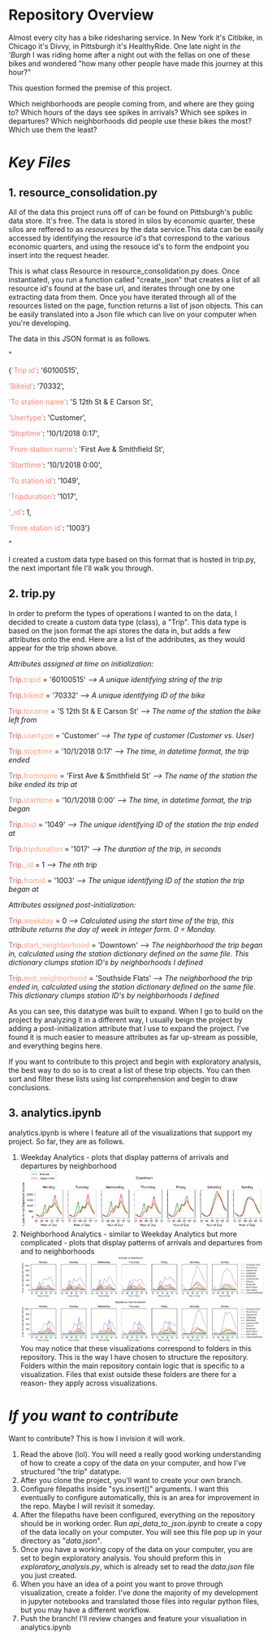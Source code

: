 # Repository Overview

Almost every city has a bike ridesharing service. In New York it's Citibike, in Chicago it's Divvy, in Pittsburgh it's HealthyRide. One late night in <em> the 'Burgh </em> I was riding home after a night out with the fellas on one of these bikes and wondered "how many other people have made this journey at this hour?"

This question formed the premise of this project.

Which neighborhoods are people coming from, and where are they going to? Which hours of the days see spikes in arrivals? Which see spikes in departures? Which neighborhoods did people use these bikes the most? Which use them the least?

# <em> Key Files </em>

## 1. <strong> resource_consolidation.py </strong>
 
All of the data this project runs off of can be found on Pittsburgh's public data store. It's free. The data is stored in silos by economic quarter, these silos are reffered to as <em> resources</em> by the data service.This data can be easily accessed by identifying the resource id's that correspond to the various economic quarters, and using the resouce id's to form the endpoint you insert into the request header.

This is what class Resource in resource_consolidation.py does. Once instantiated, you run a function called "create_json" that creates a list of all resource id's found at the base url, and iterates through one by one extracting data from them. Once you have iterated through all of the resources listed on the page, function returns a list of json objects. This can be easily translated into a Json file which can live on your computer when you're developing.
 
 The data in this JSON format is as follows.

"

{<span style="color:salmon">'Trip id'</span>: '60100515',

<span style="color:salmon">'Bikeid'</span>: '70332',

<span style="color:salmon">'To station name'</span>: 'S 12th St & E Carson St', 

<span style="color:salmon">'Usertype'</span>: 'Customer', 

<span style="color:salmon">'Stoptime'</span>: '10/1/2018 0:17', 

<span style="color:salmon">'From station name'</span>: 'First Ave & Smithfield St', 

<span style="color:salmon">'Starttime'</span>: '10/1/2018 0:00', 

<span style="color:salmon">'To station id'</span>: '1049', 

<span style="color:salmon">'Tripduration'</span>: '1017', 

<span style="color:salmon">'_id'</span>: 1, 

<span style="color:salmon">'From station id'</span>: '1003'}

"

I created a custom data type based on this format that is hosted in trip.py, the next important file I'll walk you through.
</p>

## 2. <strong> trip.py </strong>
In order to preform the types of operations I wanted to on the data, I decided to create a custom data type (class), a "Trip". This data type is based on the json format the api stores the data in, but adds a few attributes onto the end. Here are a list of the addributes, as they would appear for the trip shown above.

<em>Attributes assigned at time on initialization: </em>

<span style="color:indianred">Trip.</span><span style="color:lightsalmon">tripid</span> = '60100515' <em> --> A unique identifying string of the trip </em>

<span style="color:indianred">Trip.</span><span style="color:lightsalmon">bikeid</span> = '70332' <em> -->  A unique identifying ID of the bike</em>

<span style="color:indianred">Trip.</span><span style="color:lightsalmon">toname</span> = 'S 12th St & E Carson St' <em> --> The name of the station the bike left from</em>

<span style="color:indianred">Trip.</span><span style="color:lightsalmon">usertype</span> = 'Customer' <em> --> The type of customer (Customer vs. User) </em>

<span style="color:indianred">Trip.</span><span style="color:lightsalmon">stoptime</span> = '10/1/2018 0:17' <em> --> The time, in datetime format, the trip ended </em>

<span style="color:indianred">Trip.</span><span style="color:lightsalmon">fromname</span> = 'First Ave & Smithfield St' <em> --> The name of the station the bike ended its trip at  </em>

<span style="color:indianred">Trip.</span><span style="color:lightsalmon">starttime</span> = '10/1/2018 0:00' <em> --> The time, in datetime format, the trip began </em>

<span style="color:indianred">Trip.</span><span style="color:lightsalmon">toid</span> = '1049' <em> --> The unique identifying ID of the station the trip ended at </em>

<span style="color:indianred">Trip.</span><span style="color:lightsalmon">tripduration</span> = '1017' <em> --> The duration of the trip, in seconds </em>

<span style="color:indianred">Trip.</span><span style="color:lightsalmon">_id</span> = 1 <em> -->  The nth trip</em>

<span style="color:indianred">Trip.</span><span style="color:lightsalmon">fromid</span> = '1003' <em> --> The unique identifying ID of the station the trip began at </em>

<em>Attributes assigned post-initialization:</em>

<span style="color:indianred">Trip.</span><span style="color:lightsalmon">weekday</span> = 0 <em> -->  Calculated using the start time of the trip, this attribute returns the day of week in integer form. 0 = Monday.</em>

<span style="color:indianred">Trip.</span><span style="color:lightsalmon">start_neighborhood</span> = 'Downtown' <em> -->  The neighborhood the trip began in, calculated using the station dictionary defined on the same file. This dictionary clumps station ID's by neighborhoods I defined</em>

<span style="color:indianred">Trip.</span><span style="color:lightsalmon">end_neighborhood</span> = 'Southside Flats' <em> -->  The neighborhood the trip ended in, calculated using the station dictionary defined on the same file. This dictionary clumps station ID's by neighborhoods I defined</em>

As you can see, this datatype was built to expand. When I go to build on the project by analyzing it in a different way, I usually beign the project by adding a post-initialization attribute that I use to expand the project. I've found it is much easier to measure attributes as far up-stream as possible, and everything begins here.

If you want to contribute to this project and begin with exploratory analysis, the best way to do so is to creat a list of these trip objects. You can then sort and filter these lists using list comprehension and begin to draw conclusions.


## 3. <strong> analytics.ipynb </strong>

analytics.ipynb is where I feature all of the visualizations that support my project. So far, they are as follows.

1) Weekday Analytics - plots that display patterns of arrivals and departures by neighborhood
![Downtown Arrivals and Departures](/supporting_figures/downtown.png)
2) Neighborhood Analytics - similar to Weekday Analytics but more complicated - plots that display patterns of arrivals and departures from and to neighborhoods
![Downtown Arrivals by Neighborhood](/supporting_figures/arrivals_to_downtown.png)
![Downtown Departures by Neighborhood](/supporting_figures/departures_from_downtown.png)
You may notice that these visualizations correspond to folders in this repository. This is the way I have chosen to structure the repository. Folders within the main repository contain logic that is specific to a visualization. Files that exist outside these folders are there for a reason-  they apply across visualizations.

# <em> If you want to contribute </em>
Want to contribute? This is how I invision it will work.

1) Read the above (lol). You will need a really good working understanding of how to create a copy of the data on your computer, and how I've structured "the trip" datatype.
2) After you clone the project, you'll want to create your own branch.
3) Configure filepaths inside "sys.insert()" arguments. I want this eventually to configure automatically, this is an area for improvement in the repo. Maybe I will revisit it someday.
4) After the filepaths have been configured, everything on the repository should be in working order. Run <em>api_data_to_json.ipynb</em> to create a copy of the data locally on your computer. You will see this file pop up in your directory as "<em>data.json</em>".
5) Once you have a working copy of the data on your computer, you are set to begin exploratory analysis. You should preform this in <em>exploratory_analysis.py</em>, which is already set to read the <em>data.json</em> file you just created.
6) When you have an idea of a point you want to prove through visualization, create a folder. I've done the majority of my development in jupyter notebooks and translated those files into regular python files, but you may have a different workflow.
7) Push the branch! I'll review changes and feature your visualiation in analytics.ipynb